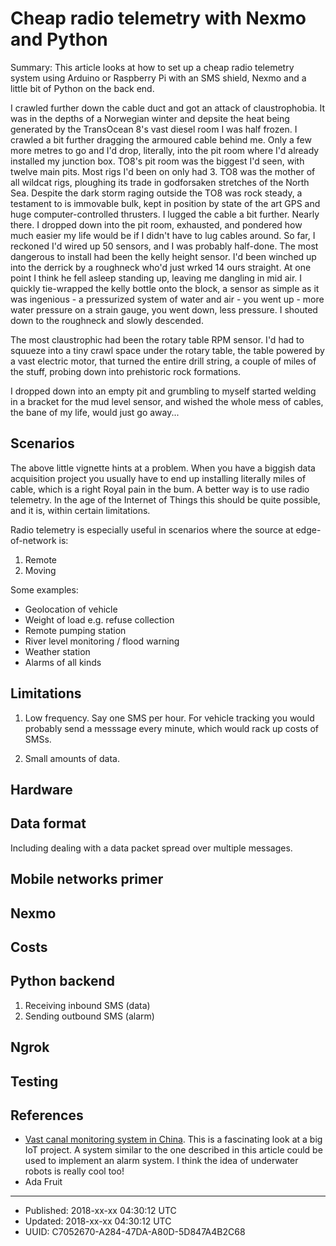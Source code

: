 # Cheap radio telemetry with Nexmo and Python

Summary: This article looks at how to set up a cheap radio telemetry
system using Arduino or Raspberry Pi with an SMS shield, Nexmo and a
little bit of Python on the back end.

I crawled further down the cable duct and got an attack of
claustrophobia. It was in the depths of a Norwegian winter and depsite
the heat being generated by the TransOcean 8's vast diesel room I was
half frozen. I crawled a bit further dragging the armoured cable
behind me. Only a few more metres to go and I'd drop, literally, into
the pit room where I'd already installed my junction box. TO8's pit
room was the biggest I'd seen, with twelve main pits. Most rigs I'd
been on only had 3. TO8 was the mother of all wildcat rigs, ploughing
its trade in godforsaken stretches of the North Sea. Despite the dark
storm raging outside the TO8 was rock steady, a testament to is
immovable bulk, kept in position by state of the art GPS and huge
computer-controlled thrusters. I lugged the cable a bit
further. Nearly there. I dropped down into the pit room, exhausted,
and pondered how much easier my life would be if I didn't have to lug
cables around. So far, I reckoned I'd wired up 50 sensors, and I was
probably half-done. The most dangerous to install had been the kelly
height sensor. I'd been winched up into the derrick by a roughneck
who'd just wrked 14 ours straight. At one point I think he fell asleep
standing up, leaving me dangling in mid air. I quickly tie-wrapped the
kelly bottle onto the block, a sensor as simple as it was ingenious -
a pressurized system of water and air - you went up - more water
pressure on a strain gauge, you went down, less pressure. I shouted
down to the roughneck and slowly descended.

The most claustrophic had been the rotary table RPM sensor. I'd had to
squueze into a tiny crawl space under the rotary table, the table
powered by a vast electric motor, that turned the entire drill string,
a couple of miles of the stuff, probing down into prehistoric rock
formations. 

I dropped down into an empty pit and grumbling to myself started
welding in a bracket for the mud level sensor, and wished the whole
mess of cables, the bane of my life, would just go away...

## Scenarios

The above little vignette hints at a problem. When you have a biggish
data acquisition project you usually have to end up installing
literally miles of cable, which is a right Royal pain in the bum. A
better way is to use radio telemetry. In the age of the Internet of
Things this should be quite possible, and it is, within certain
limitations.

Radio telemetry is especially useful in scenarios where the source at edge-of-network
is:

1. Remote
2. Moving

Some examples:

- Geolocation of vehicle
- Weight of load e.g. refuse collection 
- Remote pumping station
- River level monitoring / flood warning
- Weather station
- Alarms of all kinds



## Limitations

1. Low frequency. Say one SMS per hour. For vehicle tracking you would
   probably send a messsage every minute, which would rack up costs of
   SMSs.
   
2. Small amounts of data.    

## Hardware


## Data format

Including dealing with a data packet spread over multiple messages.

## Mobile networks primer



## Nexmo

## Costs

## Python backend

1. Receiving inbound SMS (data)
2. Sending outbound SMS (alarm)

## Ngrok

## Testing

## References

- [Vast canal monitoring system in
  China](https://spectrum.ieee.org/tech-talk/telecom/internet/a-massive-iot-sensor-network-keeps-watch-over-a-1400kilometer-canal). This
  is a fascinating look at a big IoT project. A system similar to the
  one described in this article could be used to implement an alarm
  system. I think the idea of underwater robots is really cool too!
- Ada Fruit


---

* Published: 2018-xx-xx 04:30:12 UTC
* Updated: 2018-xx-xx 04:30:12 UTC
* UUID: C7052670-A284-47DA-A80D-5D847A4B2C68

